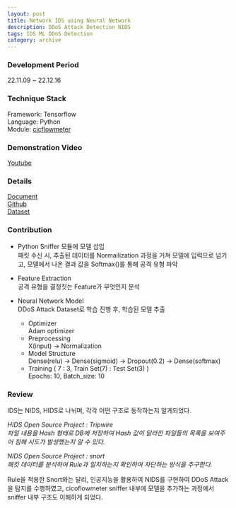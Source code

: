 ```yaml
---
layout: post
title: Network IDS using Neural Network
description: DDoS Attack Detection NIDS
tags: IDS ML DDoS Detection
category: archive
---
```


### Development Period
22.11.09 ~ 22.12.16

### Technique Stack  
Framework: Tensorflow   
Language: Python   
Module: [cicflowmeter](https://github.com/datthinh1801/cicflowmeter)

### Demonstration Video
[Youtube](https://youtu.be/wBjDQ6sChoc)

### Details

[Document](https://github.com/OH318/DoS-Intrusion-Detection-System/blob/master/IDS%20Final%20Report.pdf)  
[Github](https://github.com/OH318/DoS-Intrusion-Detection-System.git)  
[Dataset](https://www.kaggle.com/datasets/solarmainframe/ids-intrusion-csv?select=02-16-2018.csv)

### Contribution

- Python Sniffer 모듈에 모델 삽입  
    패킷 수신 시, 추출된 데이터를 Normailization 과정을 거쳐 모델에 입력으로 넘기고, 모델에서 나온 결과 값을 Softmax()를 통해 공격 유형 파악

- Feature Extraction  
    공격 유형을 결정짓는 Feature가 무엇인지 분석

- Neural Network Model  
    DDoS Attack Dataset로 학습 진행 후, 학습된 모델 추출 

    - Optimizer   
        Adam optimizer
    - Preprocessing  
        X(input) -> Normalization   
    - Model Structure   
        Dense(relu) -> Dense(sigmoid) -> Dropout(0.2) -> Dense(softmax)
    - Training ( 7 : 3, Train Set(7) : Test Set(3) )   
        Epochs: 10, Batch_size: 10
### Review

IDS는 NIDS, HIDS로 나뉘며, 각각 어떤 구조로 동작하는지 알게되었다. 

*HIDS Open Source Project : Tripwire  
파일 내용을 Hash 형태로 DB에 저장하여 Hash 값이 달라진 파일들의 목록을 보여주어 침해 시도가 발생했는지 알 수 있다.* 

*NIDS Open Source Project : snort  
패킷 데이터를 분석하여 Rule과 일치하는지 확인하여 차단하는 방식을 추구한다.*

Rule을 적용한 Snort와는 달리, 인공지능을 활용하여 NIDS를 구현하여 DDoS Attack을 탐지를 수행하였고, cicoflowmeter sniffer 내부에 모델을 추가하는 과정에서 sniffer 내부 구조도 이해하게 되었다.